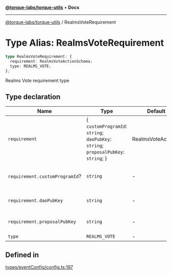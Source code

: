 [**@torque-labs/torque-utils**](../README.md) • **Docs**

***

[@torque-labs/torque-utils](../README.md) / RealmsVoteRequirement

# Type Alias: RealmsVoteRequirement

```ts
type RealmsVoteRequirement: {
  requirement: RealmsVoteActionSchema;
  type: REALMS_VOTE;
};
```

Realms Vote requirement type

## Type declaration

| Name | Type | Default value | Description |
| ------ | ------ | ------ | ------ |
| `requirement` | \{ `customProgramId`: `string`; `daoPubKey`: `string`; `proposalPubKey`: `string`; \} | RealmsVoteActionSchema | - |
| `requirement.customProgramId`? | `string` | - | The custom program ID for the proposal |
| `requirement.daoPubKey` | `string` | - | The public key of the DAO |
| `requirement.proposalPubKey` | `string` | - | The public key of the proposal |
| `type` | `REALMS_VOTE` | - | - |

## Defined in

[types/eventConfig/config.ts:197](https://github.com/torque-labs/torque-utils/blob/3bd29ca22f900f1cf2686f7f240bf82e15337207/types/eventConfig/config.ts#L197)
